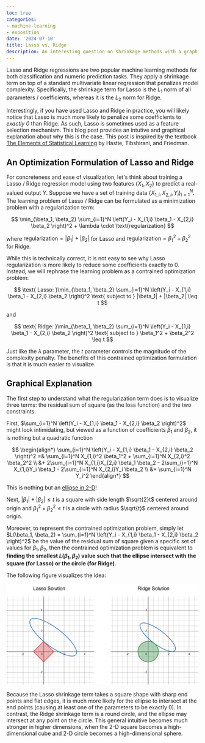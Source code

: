```yaml
---
toc: true
categories:
- machine-learning
- exposition
date: '2024-07-10'
title: Lasso vs. Ridge
description: An interesting question on shrinkage methods with a graphical explanation
---
```


Lasso and Ridge regressions are two popular machine learning methods for both classification and numeric prediction tasks. They apply a shrinkage term on top of a standard multivariate linear regression that penalizes model complexity. Specifically, the shrinkage term for Lasso is the $L_1$ norm of all parameters / coefficients, whereas it is the $L_2$ norm for Ridge. 

Interestingly, if you have used Lasso and Ridge in practice, you will likely notice that Lasso is much more likely to penalize some coefficients to _exactly 0_ than Ridge. As such, Lasso is sometimes used as a feature selection mechanism. This blog post provides an intutive and graphical explanation about why this is the case. This post is inspired by the textbook [The Elements of Statistical Learning](https://hastie.su.domains/Papers/ESLII.pdf) by Hastie, Tibshirani, and Friedman.

## An Optimization Formulation of Lasso and Ridge

For concreteness and ease of visualization, let's think about training a Lasso / Ridge regression model using two features $\{X_1, X_2\}$ to predict a real-valued output $Y$. Suppose we have a set of training data $\{X_{1,i}, X_{2,i}, Y_i\}_{i=1}^N$. The learning problem of Lasso / Ridge can be formulated as a minimization problem with a regularization term:

$$
\min_{\beta_1, \beta_2} \sum_{i=1}^N \left(Y_i - X_{1,i} \beta_1 - X_{2,i} \beta_2 \right)^2 + \lambda \cdot \text{regularization}
$$

where $\text{regularization} = |\beta_1| + |\beta_2|$ for Lasso and $\text{regularization} = \beta_1^2 + \beta_2^2$ for Ridge. 

While this is technically correct, it is not easy to see why Lasso regularization is more likely to reduce some coefficients exactly to 0. Instead, we will rephrase the learning problem as a contrained optimization problem:

$$
\text{     Lasso:     }\min_{\beta_1, \beta_2} \sum_{i=1}^N \left(Y_i - X_{1,i} \beta_1 - X_{2,i} \beta_2 \right)^2 \text{     subject to     } |\beta_1| + |\beta_2| \leq t
$$

and

$$
\text{     Ridge:     }\min_{\beta_1, \beta_2} \sum_{i=1}^N \left(Y_i - X_{1,i} \beta_1 - X_{2,i} \beta_2 \right)^2 \text{     subject to     } \beta_1^2 + \beta_2^2 \leq t
$$

Just like the $\lambda$ parameter, the $t$ parameter controls the magnitude of the complexity penalty. The benefits of this contrained optimization formulation is that it is much easier to visualize.

## Graphical Explanation

The first step to understand what the regularization term does is to visualize three terms: the residual sum of square (as the loss function) and the two constraints. 

First, $\sum_{i=1}^N \left(Y_i - X_{1,i} \beta_1 - X_{2,i} \beta_2 \right)^2$ might look intimidating, but viewed as a function of coefficients $\beta_1$ and $\beta_2$, it is nothing but a quadratic function

$$
\begin{align*}
\sum_{i=1}^N \left(Y_i - X_{1,i} \beta_1 - X_{2,i} \beta_2 \right)^2 =& \sum_{i=1}^N X_{1,i}^2 \beta_1^2 + \sum_{i=1}^N X_{2,i}^2 \beta_2^2 \\
&+ 2\sum_{i=1}^N X_{1,i}X_{2,i} \beta_1 \beta_2 - 2\sum_{i=1}^N X_{1,i}Y_i \beta_1 - 2\sum_{i=1}^N X_{2,i}Y_i \beta_2 \\
&+ \sum_{i=1}^N Y_i^2
\end{align*}
$$

This is nothing but an [ellipse in 2-D](https://en.wikipedia.org/wiki/Ellipse#General_ellipse)!

Next, $|\beta_1| + |\beta_2| \leq t$ is a square with side length $\sqrt{2}t$ centered around origin and $\beta_1^2 + \beta_2^2 \leq t$ is a circle with radius $\sqrt{t}$ centered around origin.

Moreover, to represent the contrained optimization problem, simply let $L(\beta_1, \beta_2) = \sum_{i=1}^N \left(Y_i - X_{1,i} \beta_1 - X_{2,i} \beta_2 \right)^2$ be the value of the residual sum of square given a specific set of values for $\beta_1, \beta_2$, then the contrained optimization problem is equivalent to **finding the smallest $L(\beta_1, \beta_2)$ value such that the ellipse intersect with the square (for Lasso) or the circle (for Ridge)**.

The following figure visualizes the idea:

![shrinkage](shrinkage_small.png)

Because the Lasso shrinkage term takes a square shape with sharp end points and flat edges, it is much more likely for the ellipse to intersect at the end points (causing at least one of the parameters to be exactly 0). In contrast, the Ridge shrinkage term is a round circle, and the ellipse may intersect at any point on the circle. This general intuitive becomes much stronger in higher dimensions, when the 2-D square becomes a high-dimensional cube and 2-D circle becomes a high-dimensional sphere.
